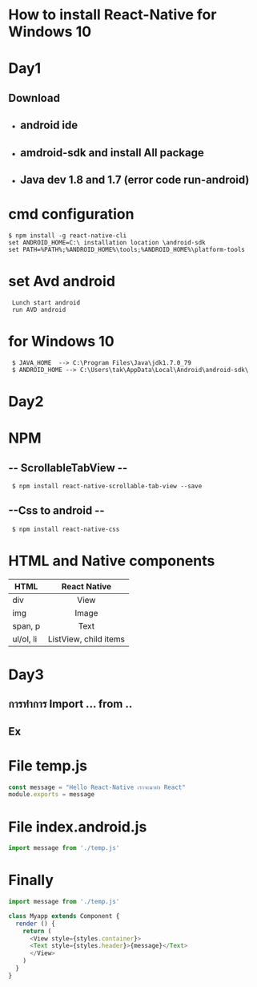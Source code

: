 # How to  install React-Native for Windows 10
# Day1
## Download

 * ## android ide
 * ## amdroid-sdk and install All package
 * ## Java dev 1.8 and 1.7 (error code run-android)

# cmd configuration
```
$ npm install -g react-native-cli
set ANDROID_HOME=C:\ installation location \android-sdk
set PATH=%PATH%;%ANDROID_HOME%\tools;%ANDROID_HOME%\platform-tools
```
# set Avd android
```
 Lunch start android
 run AVD android
```

# for Windows 10
```
 $ JAVA_HOME  --> C:\Program Files\Java\jdk1.7.0_79
 $ ANDROID_HOME --> C:\Users\tak\AppData\Local\Android\android-sdk\
```




# Day2
# NPM
## -- ScrollableTabView --
```
 $ npm install react-native-scrollable-tab-view --save
```
## --Css to android --
```
 $ npm install react-native-css
```

# HTML and Native components

| HTML     |  React Native |   
|----------|:-------------:|
| div      |  View         |
| img      |    Image      |  
| span, p  | Text          |
| ul/ol, li |  ListView, child items|

# Day3
## การทำการ Import ... from ..

 ## Ex
 # File temp.js
 ```javascript
 const message = "Hello React-Native เราจะมาทำ React"
 module.exports = message
 ```
 # File index.android.js
 ```javascript
 import message from './temp.js'
 ```

# Finally
```javascript
import message from './temp.js'

class Myapp extends Component {
  render () {
    return (
      <View style={styles.container}>
      <Text style={styles.header}>{message}</Text>
      </View>
    )
  }
}
```

